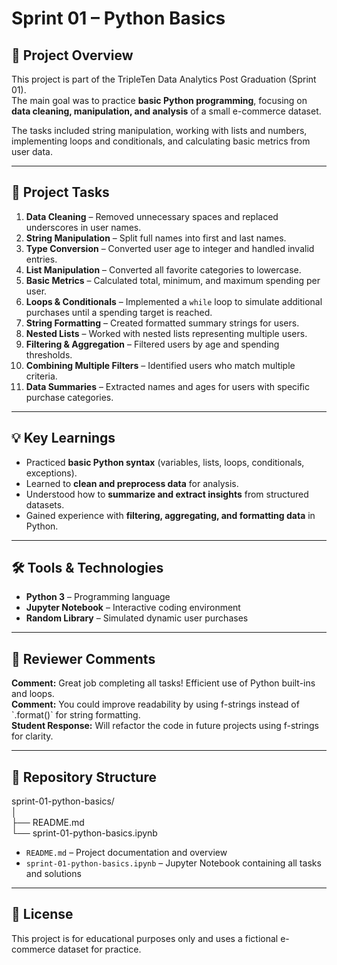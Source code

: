 # Sprint 01 – Python Basics

## 📌 Project Overview
This project is part of the TripleTen Data Analytics Post Graduation (Sprint 01).  
The main goal was to practice **basic Python programming**, focusing on **data cleaning, manipulation, and analysis** of a small e-commerce dataset.

The tasks included string manipulation, working with lists and numbers, implementing loops and conditionals, and calculating basic metrics from user data.

---

## 📝 Project Tasks

1. **Data Cleaning** – Removed unnecessary spaces and replaced underscores in user names.  
2. **String Manipulation** – Split full names into first and last names.  
3. **Type Conversion** – Converted user age to integer and handled invalid entries.  
4. **List Manipulation** – Converted all favorite categories to lowercase.  
5. **Basic Metrics** – Calculated total, minimum, and maximum spending per user.  
6. **Loops & Conditionals** – Implemented a `while` loop to simulate additional purchases until a spending target is reached.  
7. **String Formatting** – Created formatted summary strings for users.  
8. **Nested Lists** – Worked with nested lists representing multiple users.  
9. **Filtering & Aggregation** – Filtered users by age and spending thresholds.  
10. **Combining Multiple Filters** – Identified users who match multiple criteria.  
11. **Data Summaries** – Extracted names and ages for users with specific purchase categories.

---

## 💡 Key Learnings
- Practiced **basic Python syntax** (variables, lists, loops, conditionals, exceptions).  
- Learned to **clean and preprocess data** for analysis.  
- Understood how to **summarize and extract insights** from structured datasets.  
- Gained experience with **filtering, aggregating, and formatting data** in Python.  

---

## 🛠️ Tools & Technologies
- **Python 3** – Programming language  
- **Jupyter Notebook** – Interactive coding environment  
- **Random Library** – Simulated dynamic user purchases  

---

## 🔹 Reviewer Comments

<div class="alert alert-block alert-success">
<b>Comment:</b> Great job completing all tasks! Efficient use of Python built-ins and loops.
</div>

<div class="alert alert-block alert-warning">
<b>Comment:</b> You could improve readability by using f-strings instead of `.format()` for string formatting.
</div>

<div class="alert alert-block alert-info">
<b>Student Response:</b> Will refactor the code in future projects using f-strings for clarity.
</div>

---

## 📂 Repository Structure

sprint-01-python-basics/  
│  
├── README.md  
└── sprint-01-python-basics.ipynb  

- `README.md` – Project documentation and overview  
- `sprint-01-python-basics.ipynb` – Jupyter Notebook containing all tasks and solutions  

---

## 📄 License
This project is for educational purposes only and uses a fictional e-commerce dataset for practice.
